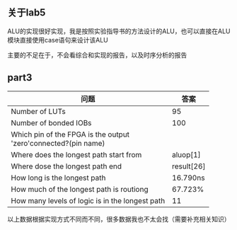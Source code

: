 ## 关于lab5

ALU的实现很好实现，我是按照实验指导书的方法设计的ALU，也可以直接在ALU模块直接使用case语句来设计该ALU



主要的不足在于，不会看综合和实现的报告，以及时序分析的报告



## part3

| 问题                                                         | 答案       |
| ------------------------------------------------------------ | ---------- |
| Number of LUTs                                               | 95         |
| Number of bonded IOBs                                        | 100        |
| Which pin of the FPGA is the output<br />'zero'connected?(pin name) |            |
| Where does the longest path start from                       | aluop[1]   |
| Where dose the longest path end                              | result[26] |
| How long is the longest path                                 | 16.790ns   |
| How much of the longest path is routiong                     | 67.723%    |
| How many levels of logic is in the longest path              | 11         |

以上数据根据实现方式不同而不同，很多数据我也不太会找（需要补充相关知识）